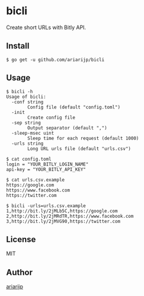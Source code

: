 # bicli

Create short URLs with Bitly API.

## Install

```shell
$ go get -u github.com/ariarijp/bicli
```

## Usage

```shell
$ bicli -h
Usage of bicli:
  -conf string
    	Config file (default "config.toml")
  -init
    	Create config file
  -sep string
    	Output separator (default ",")
  -sleep-msec uint
    	Sleep time for each request (default 1000)
  -urls string
    	Long URL urls file (default "urls.csv")

$ cat config.toml
login = "YOUR_BITLY_LOGIN_NAME"
api-key = "YOUR_BITLY_API_KEY"

$ cat urls.csv.example
https://google.com
https://www.facebook.com
https://twitter.com

$ bicli -urls=urls.csv.example
1,http://bit.ly/2jMLb5C,https://google.com
2,http://bit.ly/2jMRdTR,https://www.facebook.com
3,http://bit.ly/2jMVG90,https://twitter.com
```

## License

MIT

## Author

[ariarijp](https://github.com/ariarijp)
